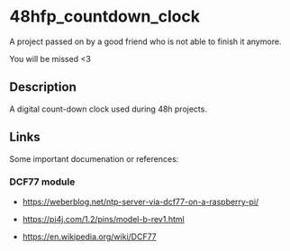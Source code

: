 # 48hfp_countdown_clock

A project passed on by a good friend who is not able to finish it anymore.

You will be missed <3

## Description

A digital count-down clock used during 48h projects.

## Links

Some important documenation or references:

### DCF77 module

* https://weberblog.net/ntp-server-via-dcf77-on-a-raspberry-pi/

* https://pi4j.com/1.2/pins/model-b-rev1.html

* https://en.wikipedia.org/wiki/DCF77